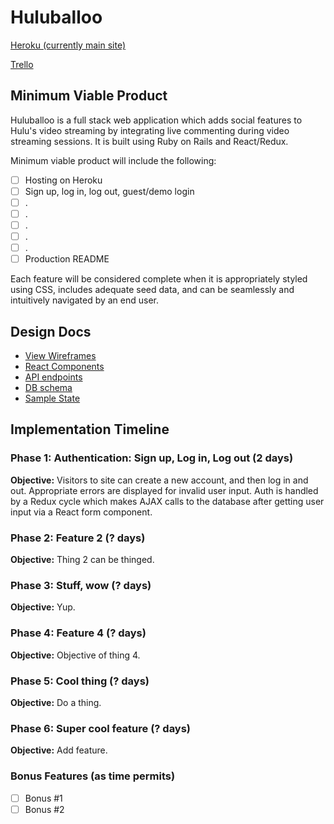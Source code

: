 # Huluballoo

[Heroku (currently main site)][heroku]

[Trello][trello]

[heroku]: http://www.herokuapp.com/
[trello]: https://trello.com/b/n9X3yAEd/huluballoo

## Minimum Viable Product

Huluballoo is a full stack web application which adds social features to Hulu's video streaming by integrating live commenting during video streaming sessions. It is built using Ruby on Rails and React/Redux.

Minimum viable product will include the following:

- [ ] Hosting on Heroku
- [ ] Sign up, log in, log out, guest/demo login
- [ ] .
- [ ] .
- [ ] .
- [ ] .
- [ ] .
- [ ] Production README

Each feature will be considered complete when it is appropriately styled using CSS, includes adequate seed data, and can be seamlessly and intuitively navigated by an end user.

## Design Docs
* [View Wireframes][wireframes]
* [React Components][components]
* [API endpoints][api-endpoints]
* [DB schema][schema]
* [Sample State][sample-state]

[wireframes]: wireframes
[components]: component-hierarchy.md
[api-endpoints]: api-endpoints.md
[schema]: schema.md
[sample-state]: sample-state.md

## Implementation Timeline

### Phase 1: Authentication: Sign up, Log in, Log out (2 days)

**Objective:** Visitors to site can create a new account, and then log in and out. Appropriate errors are displayed for invalid user input. Auth is handled by a Redux cycle which makes AJAX calls to the database after getting user input via a React form component.

### Phase 2: Feature 2 (? days)

**Objective:** Thing 2 can be thinged.

### Phase 3: Stuff, wow (? days)

**Objective:** Yup.

### Phase 4: Feature 4 (? days)

**Objective:** Objective of thing 4.

### Phase 5: Cool thing (? days)

**Objective:** Do a thing.

### Phase 6: Super cool feature (? days)

**Objective:** Add feature.

### Bonus Features (as time permits)
- [ ] Bonus #1
- [ ] Bonus #2

